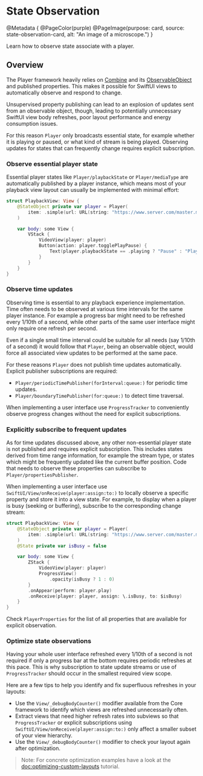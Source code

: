 # State Observation

@Metadata {
    @PageColor(purple)
    @PageImage(purpose: card, source: state-observation-card, alt: "An image of a microscope.")
}

Learn how to observe state associate with a player.

## Overview

The Player framework heavily relies on [Combine](https://developer.apple.com/documentation/combine)
and its [ObservableObject](https://developer.apple.com/documentation/combine/observableobject) and published properties. This makes it possible for SwiftUI views to automatically observe and respond to change.

Unsupervised property publishing can lead to an explosion of updates sent from an observable object, though, leading to potentially unnecessary SwiftUI view body refreshes, poor layout performance and energy consumption issues.

For this reason ``Player`` only broadcasts essential state, for example whether it is playing or paused, or what kind of stream is being played. Observing updates for states that can frequently change requires explicit subscription.

### Observe essential player state

Essential player states like ``Player/playbackState`` or ``Player/mediaType`` are automatically published by a player instance, which means most of your playback view layout can usually be implemented with minimal effort:

```swift
struct PlaybackView: View {
    @StateObject private var player = Player(
        item: .simple(url: URL(string: "https://www.server.com/master.m3u8")!)
    )

    var body: some View {
        VStack {
            VideoView(player: player)
            Button(action: player.togglePlayPause) {
                Text(player.playbackState == .playing ? "Pause" : "Play")
            }
        }
    }
}
```

### Observe time updates

Observing time is essential to any playback experience implementation. Time often needs to be observed at various time intervals for the same player instance. For example a progress bar might need to be refreshed every 1/10th of a second, while other parts of the same user interface might only require one refresh per second.

Even if a single small time interval could be suitable for all needs (say 1/10th of a second) it would follow that `Player`, being an observable object, would force all associated view updates to be performed at the same pace.

For these reasons ``Player`` does not publish time updates automatically. Explicit publisher subscriptions are required:

- ``Player/periodicTimePublisher(forInterval:queue:)`` for periodic time updates.
- ``Player/boundaryTimePublisher(for:queue:)`` to detect time traversal.

When implementing a user interface use ``ProgressTracker`` to conveniently observe progress changes without the need for explicit subscriptions.

### Explicitly subscribe to frequent updates

As for time updates discussed above, any other non-essential player state is not published and requires explicit subscription. This includes states derived from time range information, for example the stream type, or states which might be frequently updated like the current buffer position. Code that needs to observe these properties can subscribe to ``Player/propertiesPublisher``.

When implementing a user interface use ``SwiftUI/View/onReceive(player:assign:to:)`` to locally observe a specific property and store it into a view state. For example, to display when a player is busy (seeking or buffering), subscribe to the corresponding change stream:

```swift
struct PlaybackView: View {
    @StateObject private var player = Player(
        item: .simple(url: URL(string: "https://www.server.com/master.m3u8")!)
    )
    @State private var isBusy = false

    var body: some View {
        ZStack {
            VideoView(player: player)
            ProgressView()
                .opacity(isBusy ? 1 : 0)
        }
        .onAppear(perform: player.play)
        .onReceive(player: player, assign: \.isBusy, to: $isBusy)
    }
}
```

Check ``PlayerProperties`` for the list of all properties that are available for explicit observation.

### Optimize state observations

Having your whole user interface refreshed every 1/10th of a second is not required if only a progress bar at the bottom requires periodic refreshes at this pace. This is why subscription to state update streams or use of `ProgressTracker` should occur in the smallest required view scope.

Here are a few tips to help you identify and fix superfluous refreshes in your layouts:

- Use the `View/_debugBodyCounter()` modifier available from the Core framework to identify which views are refreshed unnecessarily often.
- Extract views that need higher refresh rates into subviews so that ``ProgressTracker`` or explicit subscriptions using ``SwiftUI/View/onReceive(player:assign:to:)`` only affect a smaller subset of your view hierarchy.
- Use the `View/_debugBodyCounter()` modifier to check your layout again after optimization.

> Note: For concrete optimization examples have a look at the <doc:optimizing-custom-layouts> tutorial.
